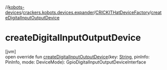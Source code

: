 //[kobots-devices](../../../index.md)/[crackers.kobots.devices.expander](../index.md)/[CRICKITHatDeviceFactory](index.md)/[createDigitalInputOutputDevice](create-digital-input-output-device.md)

# createDigitalInputOutputDevice

[jvm]\
open override fun [createDigitalInputOutputDevice](create-digital-input-output-device.md)(key: [String](https://kotlinlang.org/api/latest/jvm/stdlib/kotlin/-string/index.html), pinInfo: PinInfo, mode: DeviceMode): GpioDigitalInputOutputDeviceInterface
